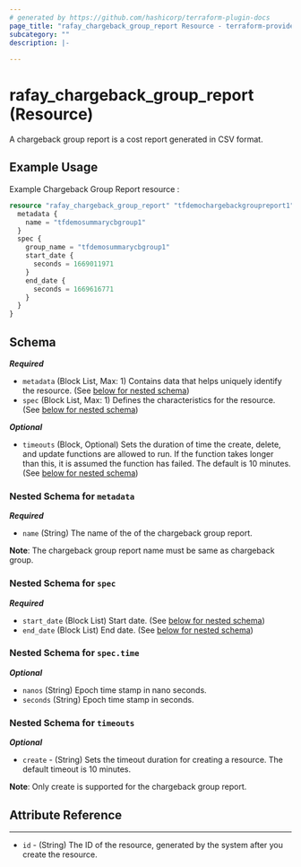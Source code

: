 ```yaml
---
# generated by https://github.com/hashicorp/terraform-plugin-docs
page_title: "rafay_chargeback_group_report Resource - terraform-provider-rafay"
subcategory: ""
description: |-
  
---
```


# rafay_chargeback_group_report (Resource)

A chargeback group report is a cost report generated in CSV format.

## Example Usage

Example Chargeback Group Report resource :

```terraform
resource "rafay_chargeback_group_report" "tfdemochargebackgroupreport1" {
  metadata {
    name = "tfdemosummarycbgroup1"
  }
  spec {
    group_name = "tfdemosummarycbgroup1"
    start_date {
      seconds = 1669011971
    }
    end_date {
      seconds = 1669616771
    }
  }
}
```

<!-- schema generated by tfplugindocs -->
## Schema

***Required***

- `metadata` (Block List, Max: 1) Contains data that helps uniquely identify the resource. (See [below for nested schema](#nestedblock--metadata))
- `spec` (Block List, Max: 1) Defines the characteristics for the resource. (See [below for nested schema](#nestedblock--spec))

***Optional***

- `timeouts` (Block, Optional) Sets the duration of time the create, delete, and update functions are allowed to run. If the function takes longer than this, it is assumed the function has failed. The default is 10 minutes. (See [below for nested schema](#nestedblock--timeouts))

<a id="nestedblock--metadata"></a>
### Nested Schema for `metadata`

***Required***

- `name` (String) The name of the of the chargeback group report.

**Note**: The chargeback group report name must be same as chargeback group.

<a id="nestedblock--spec"></a>
### Nested Schema for `spec`

***Required***

- `start_date` (Block List) Start date. (See [below for nested schema](#nestedblock--spec--time))
- `end_date` (Block List) End date. (See [below for nested schema](#nestedblock--spec--time))


<a id="nestedblock--spec--time"></a>
### Nested Schema for `spec.time`

***Optional***

- `nanos` (String) Epoch time stamp in nano seconds.
- `seconds` (String) Epoch time stamp in seconds.

<a id="nestedblock--timeouts"></a>
### Nested Schema for `timeouts`

***Optional***

- `create` - (String) Sets the timeout duration for creating a resource. The default timeout is 10 minutes. 

**Note**: Only create is supported for the chargeback group report.

## Attribute Reference

---

- `id` - (String) The ID of the resource, generated by the system after you create the resource.
